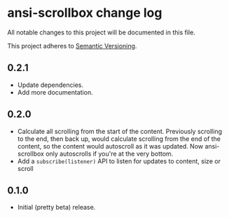 # ansi-scrollbox change log

All notable changes to this project will be documented in this file.

This project adheres to [Semantic Versioning](http://semver.org/).

## 0.2.1
* Update dependencies.
* Add more documentation.

## 0.2.0
* Calculate all scrolling from the start of the content.
  Previously scrolling to the end, then back up, would calculate scrolling from the end of the content, so the content would autoscroll as it was updated. Now ansi-scrollbox only autoscrolls if you're at the very bottom.
* Add a `subscribe(listener)` API to listen for updates to content, size or scroll

## 0.1.0
* Initial (pretty beta) release.
